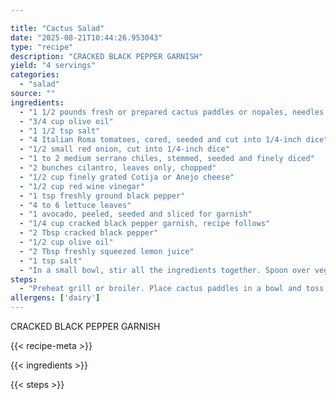 ```yaml
---

title: "Cactus Salad"
date: "2025-08-21T10:44:26.953043"
type: "recipe"
description: "CRACKED BLACK PEPPER GARNISH"
yield: "4 servings"
categories:
  - "salad"
source: ""
ingredients:
  - "1 1/2 pounds fresh or prepared cactus paddles or nopales, needles removed"
  - "3/4 cup olive oil"
  - "1 1/2 tsp salt"
  - "4 Italian Roma tomatoes, cored, seeded and cut into 1/4-inch dice"
  - "1/2 small red onion, cut into 1/4-inch dice"
  - "1 to 2 medium serrano chiles, stemmed, seeded and finely diced"
  - "2 bunches cilantro, leaves only, chopped"
  - "1/2 cup finely grated Cotija or Anejo cheese"
  - "1/2 cup red wine vinegar"
  - "1 tsp freshly ground black pepper"
  - "4 to 6 lettuce leaves"
  - "1 avocado, peeled, seeded and sliced for garnish"
  - "1/4 cup cracked black pepper garnish, recipe follows"
  - "2 Tbsp cracked black pepper"
  - "1/2 cup olive oil"
  - "2 Tbsp freshly squeezed lemon juice"
  - "1 tsp salt"
  - "In a small bowl, stir all the ingredients together. Spoon over vegetables or drizzle lightly over dressed salads as a garnish."
steps:
  - "Preheat grill or broiler. Place cactus paddles in a bowl and toss with 1/4 cup of the olive oil and 1/2 tsp of the salt. Grill or broil the paddles until grill marks appear on each side, or they turn dark green with black patches, about 3 to 5 minutes. Set aside to cool to room temperature. Cover and chill 2 to 4 hours or overnight. Cut cactus into 1/2-inch pieces. In a large bowl, combine the cactus, tomatoes, onions, chiles, cilantro and cheese with the remaining 1/2 cup oil, the vinegar, the remaining 1 tsp salt and pepper. Toss well. Serve on plates lined with lettuce leaves, and garnish with avocado slices sprinkled with cracked pepper garnish."
allergens: ['dairy']
---
```


CRACKED BLACK PEPPER GARNISH

{{< recipe-meta >}}

{{< ingredients >}}

{{< steps >}}
